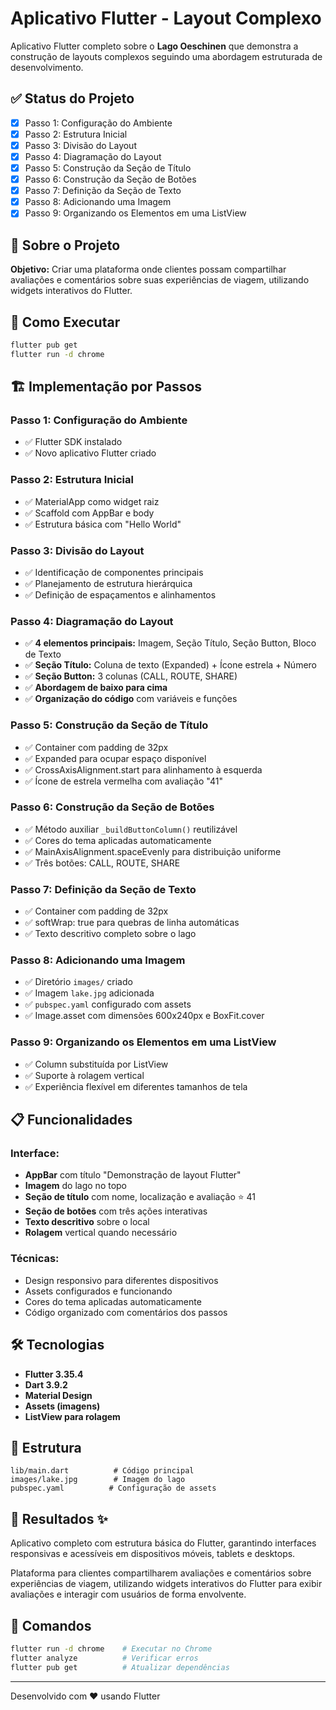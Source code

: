 # Aplicativo Flutter - Layout Complexo

Aplicativo Flutter completo sobre o **Lago Oeschinen** que demonstra a construção de layouts complexos seguindo uma abordagem estruturada de desenvolvimento.

## ✅ Status do Projeto
- [x] Passo 1: Configuração do Ambiente
- [x] Passo 2: Estrutura Inicial
- [x] Passo 3: Divisão do Layout
- [x] Passo 4: Diagramação do Layout
- [x] Passo 5: Construção da Seção de Título
- [x] Passo 6: Construção da Seção de Botões
- [x] Passo 7: Definição da Seção de Texto
- [x] Passo 8: Adicionando uma Imagem
- [x] Passo 9: Organizando os Elementos em uma ListView

## 📱 Sobre o Projeto

**Objetivo:** Criar uma plataforma onde clientes possam compartilhar avaliações e comentários sobre suas experiências de viagem, utilizando widgets interativos do Flutter.

## 🚀 Como Executar

```bash
flutter pub get
flutter run -d chrome
```

## 🏗️ Implementação por Passos

### **Passo 1: Configuração do Ambiente**
- ✅ Flutter SDK instalado
- ✅ Novo aplicativo Flutter criado

### **Passo 2: Estrutura Inicial**
- ✅ MaterialApp como widget raiz
- ✅ Scaffold com AppBar e body
- ✅ Estrutura básica com "Hello World"

### **Passo 3: Divisão do Layout**
- ✅ Identificação de componentes principais
- ✅ Planejamento de estrutura hierárquica
- ✅ Definição de espaçamentos e alinhamentos

### **Passo 4: Diagramação do Layout**
- ✅ **4 elementos principais:** Imagem, Seção Título, Seção Button, Bloco de Texto
- ✅ **Seção Título:** Coluna de texto (Expanded) + Ícone estrela + Número
- ✅ **Seção Button:** 3 colunas (CALL, ROUTE, SHARE)
- ✅ **Abordagem de baixo para cima**
- ✅ **Organização do código** com variáveis e funções

### **Passo 5: Construção da Seção de Título**
- ✅ Container com padding de 32px
- ✅ Expanded para ocupar espaço disponível
- ✅ CrossAxisAlignment.start para alinhamento à esquerda
- ✅ Ícone de estrela vermelha com avaliação "41"

### **Passo 6: Construção da Seção de Botões**
- ✅ Método auxiliar `_buildButtonColumn()` reutilizável
- ✅ Cores do tema aplicadas automaticamente
- ✅ MainAxisAlignment.spaceEvenly para distribuição uniforme
- ✅ Três botões: CALL, ROUTE, SHARE

### **Passo 7: Definição da Seção de Texto**
- ✅ Container com padding de 32px
- ✅ softWrap: true para quebras de linha automáticas
- ✅ Texto descritivo completo sobre o lago

### **Passo 8: Adicionando uma Imagem**
- ✅ Diretório `images/` criado
- ✅ Imagem `lake.jpg` adicionada
- ✅ `pubspec.yaml` configurado com assets
- ✅ Image.asset com dimensões 600x240px e BoxFit.cover

### **Passo 9: Organizando os Elementos em uma ListView**
- ✅ Column substituída por ListView
- ✅ Suporte à rolagem vertical
- ✅ Experiência flexível em diferentes tamanhos de tela

## 📋 Funcionalidades

### **Interface:**
- **AppBar** com título "Demonstração de layout Flutter"
- **Imagem** do lago no topo
- **Seção de título** com nome, localização e avaliação ⭐ 41
- **Seção de botões** com três ações interativas
- **Texto descritivo** sobre o local
- **Rolagem** vertical quando necessário

### **Técnicas:**
- Design responsivo para diferentes dispositivos
- Assets configurados e funcionando
- Cores do tema aplicadas automaticamente
- Código organizado com comentários dos passos

## 🛠️ Tecnologias

- **Flutter 3.35.4**
- **Dart 3.9.2**
- **Material Design**
- **Assets (imagens)**
- **ListView para rolagem**

## 📁 Estrutura

```
lib/main.dart          # Código principal
images/lake.jpg        # Imagem do lago
pubspec.yaml          # Configuração de assets
```

## 🎯 Resultados ✨

Aplicativo completo com estrutura básica do Flutter, garantindo interfaces responsivas e acessíveis em dispositivos móveis, tablets e desktops.

Plataforma para clientes compartilharem avaliações e comentários sobre experiências de viagem, utilizando widgets interativos do Flutter para exibir avaliações e interagir com usuários de forma envolvente.

## 🔧 Comandos

```bash
flutter run -d chrome    # Executar no Chrome
flutter analyze          # Verificar erros
flutter pub get          # Atualizar dependências
```

---

Desenvolvido com ❤️ usando Flutter